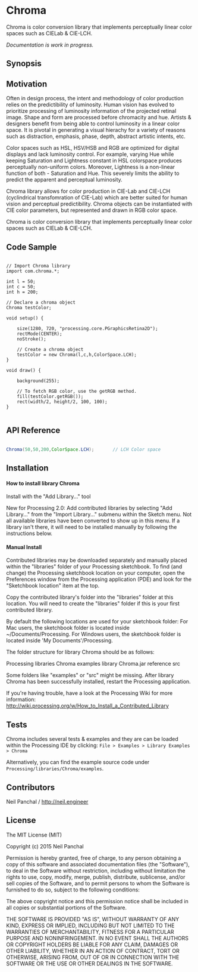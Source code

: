 # Chroma
Chroma is color conversion library that implements perceptually linear color spaces such as CIELab &amp; CIE-LCH.

*Documentation is work in progress.*

## Synopsis

## Motivation

Often in design process, the intent and methodology of color production relies on the predictibility of luminosity. Human vision has evolved to prioritize processing of luminosity information of the projected retinal image. Shape and form are processed before chromacity and hue. Artists & designers benefit from being able to control luminosity in a linear color space. It is pivotal in generating a visual hierachy for a variety of reasons such as distraction, emphasis, phase, depth, abstract artistic intents, etc.

Color spaces such as HSL, HSV/HSB and RGB are optimized for digital displays and lack luminosity control. For example, varying Hue while keeping Saturation and Lightness constant in HSL colorspace produces perceptually non-uniform colors. Moreover, Lightness is a non-linear function of both - Saturation and Hue. This severely limits the ability to predict the apparent and perceptual luminosity.

Chroma library allows for color production in CIE-Lab and CIE-LCH (cyclindrical transfomration of CIE-Lab) which are better suited for human vision and perceptual predictibility. Chroma objects can be instantiated with CIE color parameters, but represented and drawn in RGB color space.


Chroma is color conversion library that implements perceptually linear color spaces such as CIELab & CIE-LCH.


## Code Sample

```processing

// Import Chroma library
import com.chroma.*;

int l = 50;
int c = 50;
int h = 200;

// Declare a chroma object
Chroma testColor;

void setup() {

    size(1280, 720, "processing.core.PGraphicsRetina2D");
    rectMode(CENTER);
    noStroke();

    // Create a chroma object
    testColor = new Chroma(l,c,h,ColorSpace.LCH);
}

void draw() {

    background(255);

    // To fetch RGB color, use the getRGB method.
    fill(testColor.getRGB());
    rect(width/2, height/2, 100, 100);
}


```

## API Reference

```java

Chroma(50,50,200,ColorSpace.LCH);		// LCH Color space

```



## Installation

#### How to install library Chroma


Install with the "Add Library..." tool

New for Processing 2.0: Add contributed libraries by selecting "Add Library..."
from the "Import Library..." submenu within the Sketch menu. Not all available
libraries have been converted to show up in this menu. If a library isn't there,
it will need to be installed manually by following the instructions below.


#### Manual Install

Contributed libraries may be downloaded separately and manually placed within
the "libraries" folder of your Processing sketchbook. To find (and change) the
Processing sketchbook location on your computer, open the Preferences window
from the Processing application (PDE) and look for the "Sketchbook location"
item at the top.

Copy the contributed library's folder into the "libraries" folder at this
location. You will need to create the "libraries" folder if this is your first
contributed library.

By default the following locations are used for your sketchbook folder:
For Mac users, the sketchbook folder is located inside ~/Documents/Processing.
For Windows users, the sketchbook folder is located inside
'My Documents'/Processing.

The folder structure for library Chroma should be as follows:

Processing
	libraries
		Chroma
			  examples
			  library
				    Chroma.jar
			  reference
			  src


Some folders like "examples" or "src" might be missing. After library
Chroma has been successfully installed, restart the Processing
application.


If you're having trouble, have a look at the Processing Wiki for more
information: http://wiki.processing.org/w/How_to_Install_a_Contributed_Library

## Tests

Chroma includes several tests & examples and they are can be loaded within the Processing IDE by clicking: `File > Examples > Library Examples > Chroma`

Alternatively, you can find the example source code under `Processing/libraries/Chroma/examples`.

## Contributors

Neil Panchal / http://neil.engineer

## License

The MIT License (MIT)

Copyright (c) 2015 Neil Panchal

Permission is hereby granted, free of charge, to any person obtaining a copy
of this software and associated documentation files (the "Software"), to deal
in the Software without restriction, including without limitation the rights
to use, copy, modify, merge, publish, distribute, sublicense, and/or sell
copies of the Software, and to permit persons to whom the Software is
furnished to do so, subject to the following conditions:

The above copyright notice and this permission notice shall be included in all
copies or substantial portions of the Software.

THE SOFTWARE IS PROVIDED "AS IS", WITHOUT WARRANTY OF ANY KIND, EXPRESS OR
IMPLIED, INCLUDING BUT NOT LIMITED TO THE WARRANTIES OF MERCHANTABILITY,
FITNESS FOR A PARTICULAR PURPOSE AND NONINFRINGEMENT. IN NO EVENT SHALL THE
AUTHORS OR COPYRIGHT HOLDERS BE LIABLE FOR ANY CLAIM, DAMAGES OR OTHER
LIABILITY, WHETHER IN AN ACTION OF CONTRACT, TORT OR OTHERWISE, ARISING FROM,
OUT OF OR IN CONNECTION WITH THE SOFTWARE OR THE USE OR OTHER DEALINGS IN THE
SOFTWARE.


